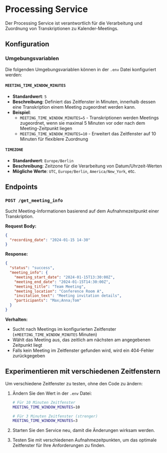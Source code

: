 # Processing Service

Der Processing Service ist verantwortlich für die Verarbeitung und Zuordnung von Transkriptionen zu Kalender-Meetings.

## Konfiguration

### Umgebungsvariablen

Die folgenden Umgebungsvariablen können in der `.env` Datei konfiguriert werden:

#### `MEETING_TIME_WINDOW_MINUTES`
- **Standardwert**: `5`
- **Beschreibung**: Definiert das Zeitfenster in Minuten, innerhalb dessen eine Transkription einem Meeting zugeordnet werden kann.
- **Beispiel**: 
  - `MEETING_TIME_WINDOW_MINUTES=5` - Transkriptionen werden Meetings zugeordnet, wenn sie maximal 5 Minuten vor oder nach dem Meeting-Zeitpunkt liegen
  - `MEETING_TIME_WINDOW_MINUTES=10` - Erweitert das Zeitfenster auf 10 Minuten für flexiblere Zuordnung

#### `TIMEZONE`
- **Standardwert**: `Europe/Berlin`
- **Beschreibung**: Zeitzone für die Verarbeitung von Datum/Uhrzeit-Werten
- **Mögliche Werte**: `UTC`, `Europe/Berlin`, `America/New_York`, etc.

## Endpoints

### `POST /get_meeting_info`
Sucht Meeting-Informationen basierend auf dem Aufnahmezeitpunkt einer Transkription.

**Request Body:**
```json
{
  "recording_date": "2024-01-15 14-30"
}
```

**Response:**
```json
{
  "status": "success",
  "meeting_info": {
    "meeting_start_date": "2024-01-15T13:30:00Z",
    "meeting_end_date": "2024-01-15T14:30:00Z",
    "meeting_title": "Team Meeting",
    "meeting_location": "Conference Room A",
    "invitation_text": "Meeting invitation details",
    "participants": "Max;Anna;Tom"
  }
}
```

**Verhalten:**
- Sucht nach Meetings im konfigurierten Zeitfenster (±`MEETING_TIME_WINDOW_MINUTES` Minuten)
- Wählt das Meeting aus, das zeitlich am nächsten am angegebenen Zeitpunkt liegt
- Falls kein Meeting im Zeitfenster gefunden wird, wird ein 404-Fehler zurückgegeben

## Experimentieren mit verschiedenen Zeitfenstern

Um verschiedene Zeitfenster zu testen, ohne den Code zu ändern:

1. Ändern Sie den Wert in der `.env` Datei:
   ```bash
   # Für 10 Minuten Zeitfenster
   MEETING_TIME_WINDOW_MINUTES=10
   
   # Für 3 Minuten Zeitfenster (strenger)
   MEETING_TIME_WINDOW_MINUTES=3
   ```

2. Starten Sie den Service neu, damit die Änderungen wirksam werden.

3. Testen Sie mit verschiedenen Aufnahmezeitpunkten, um das optimale Zeitfenster für Ihre Anforderungen zu finden. 